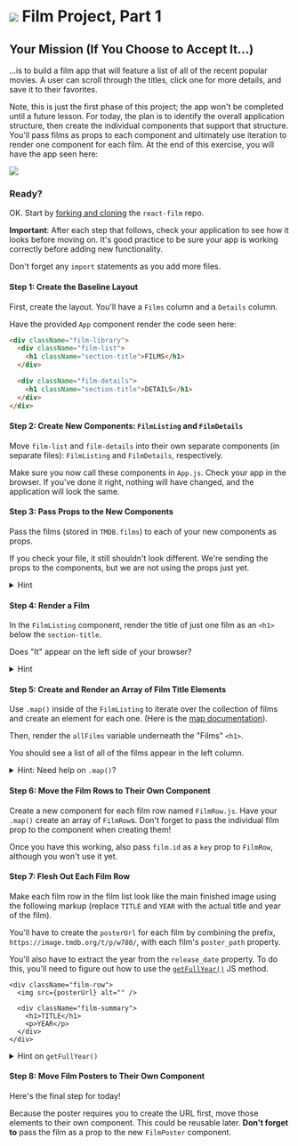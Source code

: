 # ![](https://ga-dash.s3.amazonaws.com/production/assets/logo-9f88ae6c9c3871690e33280fcf557f33.png) Film Project, Part 1

## Your Mission (If You Choose to Accept It...)

...is to build a film app that will feature a list of all of the recent popular movies. A user can scroll through the titles, click one for more details, and save it to their favorites.

Note, this is just the first phase of this project; the app won't be completed until a future lesson. For today, the plan is to identify the overall application structure, then create the individual components that support that structure. You'll pass films as props to each component and ultimately use iteration to render one component for each film. At the end of this exercise, you will have the app seen here:



![](images/film-1.png)



### Ready?

OK. Start by [forking and cloning](https://github.com/bitmakerlabs/react-film) the `react-film` repo.

**Important**: After each step that follows, check your application to see how it looks before moving on. It's good practice to be sure your app is working correctly before adding new functionality.

Don't forget any <code>import</code> statements as you add more files.


#### Step 1: Create the Baseline Layout

First, create the layout. You'll have a `Films` column and a `Details` column.

Have the provided `App` component render the code seen here:

```html
<div className="film-library">
  <div className="film-list">
    <h1 className="section-title">FILMS</h1>
  </div>

  <div className="film-details">
    <h1 className="section-title">DETAILS</h1>
  </div>
</div>
```

#### Step 2: Create New Components: `FilmListing` and `FilmDetails`

Move `film-list` and `film-details` into their own separate components (in separate files): `FilmListing` and `FilmDetails`, respectively.

Make sure you now call these components in `App.js`. Check your app in the browser. If you've done it right, nothing will have changed, and the application will look the same.


#### Step 3: Pass Props to the New Components

Pass the films (stored in `TMDB.films`) to each of your new components as props.

If you check your file, it still shouldn't look different. We're sending the props to the components, but we are not using the props just yet.

<details>
  <summary>Hint</summary>
  For now, this step is just simply the <code>App.js</code> file to make sure it imports the film file and passes props.
</details>


#### Step 4: Render a Film

In the `FilmListing` component, render the title of just one film as an `<h1>` below the `section-title`.

Does "It" appear on the left side of your browser?


<details>
  <summary>Hint</summary>
  The <code>films</code> prop is an array, and you just want the title from the first one.
</details>


#### Step 5: Create and Render an Array of Film Title Elements

Use `.map()` inside of the `FilmListing` to iterate over the collection of films and create an element for each one. (Here is the [map documentation](https://developer.mozilla.org/en-US/docs/Web/JavaScript/Reference/Global_Objects/Array/map)).

Then, render the `allFilms` variable underneath the "Films" `<h1>`.

You should see a list of all of the films appear in the left column.


<details>
  <summary>Hint: Need help on <code>.map()</code>?</summary>
  This step will look like this in your <code>render()</code> method (above the <code>return</code>):
  <code> let allFilms = this.props.films.map( (film, index) => ( your-jsx-per-film-here ))</code>
    Then, you'll just need to call <code>{allFilms}</code> in your JSX where you want the titles to appear.
</details>

#### Step 6: Move the Film Rows to Their Own Component

Create a new component for each film row named `FilmRow.js`. Have your `.map()` create an array of `FilmRow`s. Don't forget to pass the individual film prop to the component when creating them!

Once you have this working, also pass `film.id` as a `key` prop to `FilmRow`, although you won't use it yet.

#### Step 7: Flesh Out Each Film Row

Make each film row in the film list look like the main finished image using the following markup (replace `TITLE` and `YEAR` with the actual title and year of the film).

You'll have to create the `posterUrl` for each film by combining the prefix, `https://image.tmdb.org/t/p/w780/`, with each film's `poster_path` property.

You'll also have to extract the year from the `release_date` property. To do this, you'll need to figure out how to use the [`getFullYear()`](https://developer.mozilla.org/en-US/docs/Web/JavaScript/Reference/Global_Objects/Date/getFullYear) JS method.


```
<div className="film-row">
  <img src={posterUrl} alt="" />

  <div className="film-summary">
    <h1>TITLE</h1>
    <p>YEAR</p>
  </div>
</div>
```


<details>
  <summary>Hint on <code>getFullYear()</code></summary>
  <code>getFullYear()</code> will be a single line of new code, and you'll use the keywords <code>new</code> and <code>Date</code>.
</details>


#### Step 8: Move Film Posters to Their Own Component

Here's the final step for today!

Because the poster requires you to create the URL first, move those elements to their own component. This could be reusable later. **Don't forget to** pass the film as a prop to the new `FilmPoster` component.
